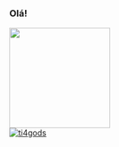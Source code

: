 ### Olá! 

 <div>
  <a href="https://github.com/ti4gods">
    
  <img height="180m" src="https://github-readme-stats.vercel.app/api?username=ti4gods&show_icons=true&theme=dark&include_all_commits=true&count_private=true"/>
<!--  
  <img height="180em" src="https://github-readme-stats.vercel.app/api/top-langs/?username=ti4gods&layout=compact&langs_count=7&theme=dracula"/> 
  -->
</div>
  
<!-- 
<div style="display: inline_block"><br>
  <img align="center" alt="Tiago-Js" height="30" width="40" src="https://raw.githubusercontent.com/devicons/devicon/master/icons/javascript/javascript-plain.svg">
</div>

 ![Snake animation](https://github.com/ti4gods/ti4gods/blob/output/github-contribution-grid-snake.svg)
 -->
 <img src="https://komarev.com/ghpvc/?username=ti4gods&color=green" alt="ti4gods" /> 
 
  ##
